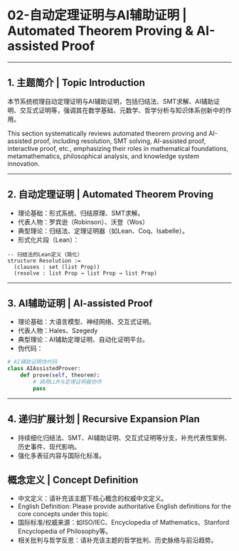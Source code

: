 # 02-自动定理证明与AI辅助证明 | Automated Theorem Proving & AI-assisted Proof

---

## 1. 主题简介 | Topic Introduction

本节系统梳理自动定理证明与AI辅助证明，包括归结法、SMT求解、AI辅助证明、交互式证明等，强调其在数学基础、元数学、哲学分析与知识体系创新中的作用。

This section systematically reviews automated theorem proving and AI-assisted proof, including resolution, SMT solving, AI-assisted proof, interactive proof, etc., emphasizing their roles in mathematical foundations, metamathematics, philosophical analysis, and knowledge system innovation.

---

## 2. 自动定理证明 | Automated Theorem Proving

- 理论基础：形式系统、归结原理、SMT求解。
- 代表人物：罗宾逊（Robinson）、沃登（Wos）
- 典型理论：归结法、定理证明器（如Lean、Coq、Isabelle）。
- 形式化片段（Lean）：

```lean
-- 归结法的Lean定义（简化）
structure Resolution :=
  (clauses : set (list Prop))
  (resolve : list Prop → list Prop → list Prop)
```

---

## 3. AI辅助证明 | AI-assisted Proof

- 理论基础：大语言模型、神经网络、交互式证明。
- 代表人物：Hales、Szegedy
- 典型理论：AI辅助定理证明、自动化证明平台。
- 伪代码：

```python
# AI辅助证明伪代码
class AIAssistedProver:
    def prove(self, theorem):
        # 调用LLM与定理证明器协作
        pass
```

---

## 4. 递归扩展计划 | Recursive Expansion Plan

- 持续细化归结法、SMT、AI辅助证明、交互式证明等分支，补充代表性案例、历史事件、现代影响。
- 强化多表征内容与国际化标准。

## 概念定义 | Concept Definition

- 中文定义：请补充该主题下核心概念的权威中文定义。
- English Definition: Please provide authoritative English definitions for the core concepts under this topic.
- 国际标准/权威来源：如ISO/IEC、Encyclopedia of Mathematics、Stanford Encyclopedia of Philosophy等。
- 相关批判与哲学反思：请补充该主题的哲学批判、历史脉络与前沿趋势。
